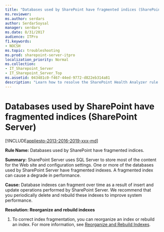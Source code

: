 ```yaml
---
title: "Databases used by SharePoint have fragmented indices (SharePoint Server)"
ms.reviewer: 
ms.author: serdars
author: SerdarSoysal
manager: serdars
ms.date: 8/31/2017
audience: ITPro
f1.keywords:
- NOCSH
ms.topic: troubleshooting
ms.prod: sharepoint-server-itpro
localization_priority: Normal
ms.collection:
- IT_Sharepoint_Server
- IT_Sharepoint_Server_Top
ms.assetid: 043481c0-f467-44ed-9772-d822eb314a81
description: "Learn how to resolve the SharePoint Health Analyzer rule: Databases used by SharePoint have fragmented indices, for SharePoint Server."
---
```


# Databases used by SharePoint have fragmented indices (SharePoint Server)

[!INCLUDE[appliesto-2013-2016-2019-xxx-md](../includes/appliesto-2013-2016-2019-xxx-md.md)]
  
 **Rule Name:** Databases used by SharePoint have fragmented indices. 
  
 **Summary:** SharePoint Server uses SQL Server to store most of the content for the Web site and configuration settings. One or more of the databases used by SharePoint Server have fragmented indexes. A fragmented index can cause a degrade in performance. 
  
 **Cause:** Database indexes can fragment over time as a result of insert and update operations performed by SharePoint Server. We recommend that you periodically delete and rebuild these indexes to improve system performance. 
  
 **Resolution: Reorganize and rebuild indexes**
  
1. To correct index fragmentation, you can reorganize an index or rebuild an index. For more information, see [Reorganize and Rebuild Indexes](https://go.microsoft.com/fwlink/?LinkID=780583&amp;clcid=0x409).
